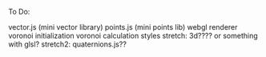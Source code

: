 To Do:

vector.js (mini vector library)
points.js (mini points lib)
webgl renderer
voronoi initialization
voronoi calculation styles
stretch: 3d???? or something with glsl?
stretch2: quaternions.js??
